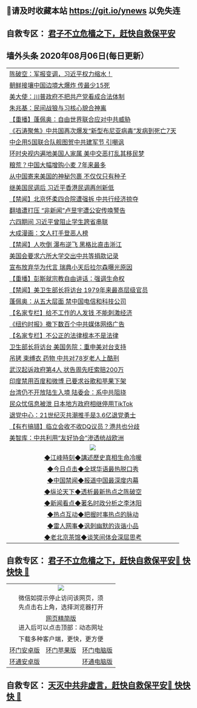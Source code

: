 ## 📩请及时收藏本站 https://git.io/ynews 以免失连</a>
## 自救专区： [君子不立危樯之下，赶快自救保平安 ](https://github.com/pwgy/td/blob/master/README.md)

## 墙外头条 2020年08月06日(每日更新）</a>

 <table>
<tr><td colspan="2" align="left"><a href="https://gwmtiqhi.xvhtf.cyou/?name=c1208018&key=krgexxuardvhjliu&from=gy2">陈破空：军报变调，习近平权力缩水！</a></td></tr>
<tr><td colspan="2" align="left"><a href="https://gwmtiqhi.xvhtf.cyou/?name=c1207993&key=krgexxuardvhjliu&from=gy2">朝鲜接壤中国边境大爆炸 传最少15死</a></td></tr>
<tr><td colspan="2" align="left"><a href="https://gwmtiqhi.xvhtf.cyou/?name=c1207974&key=krgexxuardvhjliu&from=gy2">美大使：川普政府不把共产党看成合法体制</a></td></tr>
<tr><td colspan="2" align="left"><a href="https://gwmtiqhi.xvhtf.cyou/?name=c1207986&key=krgexxuardvhjliu&from=gy2">朱兆基：民间战狼与习核心貌合神离</a></td></tr>
<tr><td colspan="2" align="left"><a href="https://gwmtiqhi.xvhtf.cyou/?name=c1207977&key=krgexxuardvhjliu&from=gy2">【重播】蓬佩奥：自由世界联合应对中共威胁</a></td></tr>
<tr><td colspan="2" align="left"><a href="https://gwmtiqhi.xvhtf.cyou/?name=c1208017&key=krgexxuardvhjliu&from=gy2">《石涛聚焦》中共国再次爆发“新型布尼亚病毒”发病到死亡7天</a></td></tr>
<tr><td colspan="2" align="left"><a href="https://gwmtiqhi.xvhtf.cyou/?name=c1208005&key=krgexxuardvhjliu&from=gy2">中企用5国联合队舰图贺中共建军节 引嘲讽</a></td></tr>
<tr><td colspan="2" align="left"><a href="https://gwmtiqhi.xvhtf.cyou/?name=c1208024&key=krgexxuardvhjliu&from=gy2">环时央视内遍地美国人家属 美中交恶打乱其移民梦</a></td></tr>
<tr><td colspan="2" align="left"><a href="https://gwmtiqhi.xvhtf.cyou/?name=c1207992&key=krgexxuardvhjliu&from=gy2">粮荒？中国大幅增购小麦 7年来最多</a></td></tr>
<tr><td colspan="2" align="left"><a href="https://gwmtiqhi.xvhtf.cyou/?name=c1208013&key=krgexxuardvhjliu&from=gy2">从中国寄来美国的神秘包裹 不仅仅只有种子</a></td></tr>
<tr><td colspan="2" align="left"><a href="https://gwmtiqhi.xvhtf.cyou/?name=c1207979&key=krgexxuardvhjliu&from=gy2">继美国民调后 习近平香港民调再创新低</a></td></tr>
<tr><td colspan="2" align="left"><a href="https://gwmtiqhi.xvhtf.cyou/?name=c1208002&key=krgexxuardvhjliu&from=gy2">【禁闻】北京怀柔四合院遭强拆 中共行经济掠夺</a></td></tr>
<tr><td colspan="2" align="left"><a href="https://gwmtiqhi.xvhtf.cyou/?name=c1207984&key=krgexxuardvhjliu&from=gy2">翻墙遭打压 “非新闻”卢昱宇遭公安传唤警告</a></td></tr>
<tr><td colspan="2" align="left"><a href="https://gwmtiqhi.xvhtf.cyou/?name=c1207985&key=krgexxuardvhjliu&from=gy2">六四期间 习近平曾阻止学生跨省串联</a></td></tr>
<tr><td colspan="2" align="left"><a href="https://gwmtiqhi.xvhtf.cyou/?name=c1208003&key=krgexxuardvhjliu&from=gy2">大成漫画：文人打手登恶人榜</a></td></tr>
<tr><td colspan="2" align="left"><a href="https://gwmtiqhi.xvhtf.cyou/?name=c1208008&key=krgexxuardvhjliu&from=gy2">【禁闻】人吹倒 瀑布逆飞 黑格比直击浙江</a></td></tr>
<tr><td colspan="2" align="left"><a href="https://gwmtiqhi.xvhtf.cyou/?name=c1207978&key=krgexxuardvhjliu&from=gy2">美国会要求六所大学交出中共等捐款记录</a></td></tr>
<tr><td colspan="2" align="left"><a href="https://gwmtiqhi.xvhtf.cyou/?name=c1208012&key=krgexxuardvhjliu&from=gy2">宣布放弃华为代言 瑞典小天后拉尔森曝光原因</a></td></tr>
<tr><td colspan="2" align="left"><a href="https://gwmtiqhi.xvhtf.cyou/?name=c1207991&key=krgexxuardvhjliu&from=gy2">【重播】彭斯就宗教自由讲话：强调生命权</a></td></tr>
<tr><td colspan="2" align="left"><a href="https://gwmtiqhi.xvhtf.cyou/?name=c1208015&key=krgexxuardvhjliu&from=gy2">【禁闻】美卫生部长将访台 1979年来最高层级官员</a></td></tr>
<tr><td colspan="2" align="left"><a href="https://gwmtiqhi.xvhtf.cyou/?name=c1208023&key=krgexxuardvhjliu&from=gy2">蓬佩奥：从五大层面 禁中国电信和科技公司</a></td></tr>
<tr><td colspan="2" align="left"><a href="https://gwmtiqhi.xvhtf.cyou/?name=c1207995&key=krgexxuardvhjliu&from=gy2">【名家专栏】给不工作的人发钱 不能刺激经济</a></td></tr>
<tr><td colspan="2" align="left"><a href="https://gwmtiqhi.xvhtf.cyou/?name=c1207990&key=krgexxuardvhjliu&from=gy2">《纽约时报》撤下数百个中共媒体网络广告</a></td></tr>
<tr><td colspan="2" align="left"><a href="https://gwmtiqhi.xvhtf.cyou/?name=c1207973&key=krgexxuardvhjliu&from=gy2">【名家专栏】不公正的法律根本不是法律</a></td></tr>
<tr><td colspan="2" align="left"><a href="https://gwmtiqhi.xvhtf.cyou/?name=c1207989&key=krgexxuardvhjliu&from=gy2">卫生部长将访台 美国务院：重申美对台支持</a></td></tr>
<tr><td colspan="2" align="left"><a href="https://gwmtiqhi.xvhtf.cyou/?name=c1208001&key=krgexxuardvhjliu&from=gy2">吊铐 束缚衣 药物 中共对78岁老人上酷刑</a></td></tr>
<tr><td colspan="2" align="left"><a href="https://gwmtiqhi.xvhtf.cyou/?name=c1208025&key=krgexxuardvhjliu&from=gy2">武汉起诉政府第4人 状告周先旺索赔200万</a></td></tr>
<tr><td colspan="2" align="left"><a href="https://gwmtiqhi.xvhtf.cyou/?name=c1208000&key=krgexxuardvhjliu&from=gy2">印度禁用百度和微博 已要求谷歌和苹果下架</a></td></tr>
<tr><td colspan="2" align="left"><a href="https://gwmtiqhi.xvhtf.cyou/?name=c1207998&key=krgexxuardvhjliu&from=gy2">台湾仍不开放陆生入境 陆委会：系中共阻挠</a></td></tr>
<tr><td colspan="2" align="left"><a href="https://gwmtiqhi.xvhtf.cyou/?name=c1208014&key=krgexxuardvhjliu&from=gy2">民众忧信息被泄 日本地方政府相继停用TikTok</a></td></tr>
<tr><td colspan="2" align="left"><a href="https://gwmtiqhi.xvhtf.cyou/?name=c1207999&key=krgexxuardvhjliu&from=gy2">退党中心：21世纪灭共潮推手是3.6亿退党勇士</a></td></tr>
<tr><td colspan="2" align="left"><a href="https://gwmtiqhi.xvhtf.cyou/?name=c1207997&key=krgexxuardvhjliu&from=gy2">【有冇搞错】临立会收不收DQ议员？港共也分歧</a></td></tr>
<tr><td colspan="2" align="left"><a href="https://gwmtiqhi.xvhtf.cyou/?name=c1208006&key=krgexxuardvhjliu&from=gy2">美智库：中共利用“友好协会”渗透统战欧洲</a></td></tr>


 <tr>
   <td colspan="2" align=center><img src="https://cdn.jsdelivr.net/gh/gyoupiodf/im1/jf-1.jpg"></td>
  </tr>
   <tr>
   <td colspan="2" align=center> 
<a href="https://xdihm.casa/oo.aspx?name=c922850&key=sdxhftoyfkhpuaxy&from=gy2&tag=9877">◆江峰時刻◆講述歷史真相生命冷暖</a><br/>
    </td>
  </tr>
   <tr>
   <td colspan="2" align=center> 
<a href="https://xdihm.casa/oo.aspx?name=c816850&key=sdxhftoyfkhpuaxy&from=gy2&tag=9877">◆今日点击◆全球华语最热脱口秀</a><br/>
    </td>
  </tr>
  <tr>
  <td colspan="2" align=center>
<a href="https://xdihm.casa/oo.aspx?name=c816860&key=sdxhftoyfkhpuaxy&from=gy2&tag=99733110">◆中国禁闻◆报道中国最深度内幕</a><br/>
   </tr>
  <tr>
     <td colspan="2" align=center>
<a href="https://xdihm.casa/oo.aspx?name=c816855&key=sdxhftoyfkhpuaxy&from=gy2&tag=997110">◆纵论天下◆透析最新热点之陈破空</a><br/>
   </tr>
   <tr>
      <td colspan="2" align=center>
<a href="https://xdihm.casa/oo.aspx?name=c838308&key=sdxhftoyfkhpuaxy&from=gy2&tag=9973110">◆新闻看点◆著名时政分析之李沐阳</a><br/>
   </tr>
   <tr>
     <td colspan="2" align=center>
<a href="https://xdihm.casa/oo.aspx?name=c816852&key=sdxhftoyfkhpuaxy&from=gy2&tag=9733110">◆热点互动◆把握时事热点的脉动</a><br/>
   </tr>
   <tr>
      <td colspan="2" align=center>
<a href="https://xdihm.casa/oo.aspx?name=c816694&key=sdxhftoyfkhpuaxy&from=gy2&tag=93310">◆雷人网事◆讽刺幽默的诙谐小品</a><br/>
   </tr>
   <tr>
    <td colspan="2" align=center>
<a href="https://xdihm.casa/oo.aspx?name=c816650&key=sdxhftoyfkhpuaxy&from=gy2&tag=9973110">◆老北京茶馆◆谈笑间体会深层思考</a><br/>
   </tr>
</table>

 ## 自救专区： [君子不立危樯之下，赶快自救保平安🍎 快快快 📩](https://github.com/pwgy/td/blob/master/README.md)
 
<table>
  <tr>
    <td colspan="3" align="center"><img src="https://cdn.jsdelivr.net/gh/opipe/up/oGate65.jpg"/></td>
  </tr>
  <tr>
    <td colspan="3" align="center">微信如提示停止访问该网页，须<br/>先点击右上角，选择浏览器打开</td>
  <tr>
  <tr>
    <td colspan="3" align="center"><a href="https://gitcdn.xyz/cdn/otiny/up/master/show005.htm">网页精简版</a><br/>进入后可以点击顶部：动态网址</td>
  </tr>
  <tr>
    <td colspan="3" align="center">下载多种客户端，更快，更方便</td>
  <tr>
  <tr>
    <td align="center"><a href="https://cdn.jsdelivr.net/gh/opipe/up/oGatea.apk">环门安卓版</a></td>
    <td align="center"><a href="https://x.co/odisk">环门苹果版</a></td>
    <td align="center"><a href="https://cdn.jsdelivr.net/gh/opipe/up/oGate.zip">环门电脑版</a></td>
  </tr>
  <tr>
    <td align="center"><a href="https://cdn.jsdelivr.net/gh/opipe/up/oPipe.apk">环通安卓版</a></td>
    <td align="center"></td>
    <td align="center"><a href="https://raw.githubusercontent.com/opipe/up/master/oPipe.zip">环通电脑版</a></td>
  </tr>
  
</table>


 ## 自救专区： [天灭中共非虚言，赶快自救保平安🍎 快快快 📩](https://github.com/pwgy/td/blob/master/README.md)
